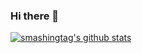 ### Hi there 👋

[![smashingtag's github stats](https://github-readme-stats.vercel.app/api?username=smashingtags)](https://github.com/anuraghazra/github-readme-stats)
